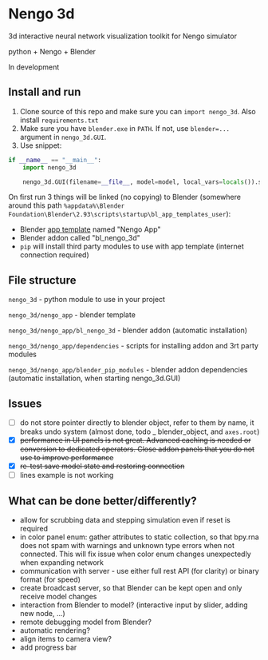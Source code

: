 # Nengo 3d

3d interactive neural network visualization toolkit for Nengo simulator

python + Nengo + Blender

In development

## Install and run

1. Clone source of this repo and make sure you can `import nengo_3d`. Also install `requirements.txt`
2. Make sure you have `blender.exe` in `PATH`. If not, use `blender=...` argument in `nengo_3d.GUI`.
3. Use snippet:

```python
if __name__ == "__main__":
    import nengo_3d

    nengo_3d.GUI(filename=__file__, model=model, local_vars=locals()).start()
```

On first run 3 things will be linked (no copying) to Blender (somewhere around this
path `%appdata%\Blender Foundation\Blender\2.93\scripts\startup\bl_app_templates_user`):

- Blender [app template](https://docs.blender.org/manual/en/latest/advanced/app_templates.html) named "Nengo App"
- Blender addon called "bl_nengo_3d"
- `pip` will install third party modules to use with app template (internet connection required)

## File structure

`nengo_3d` - python module to use in your project

`nengo_3d/nengo_app` - blender template

`nengo_3d/nengo_app/bl_nengo_3d` - blender addon (automatic installation)

`nengo_3d/nengo_app/dependencies` - scripts for installing addon and 3rt party modules

`nengo_3d/nengo_app/blender_pip_modules` - blender addon dependencies (automatic installation, when starting
nengo_3d.GUI)

## Issues

- [ ] do not store pointer directly to blender object, refer to them by name, it breaks undo system (almost done, todo _
  blender_object, and `axes.root`)
- [x] ~~performance in UI panels is not great. Advanced caching is needed or conversion to dedicated operators. Close
  addon panels that you do not use to improve performance~~
- [x] ~~re-test save model state and restoring connection~~
- [ ] lines example is not working

## What can be done better/differently?

- allow for scrubbing data and stepping simulation even if reset is required
- in color panel enum: gather attributes to static collection, so that bpy.rna does not spam with warnings and unknown type
  errors when not connected. This will fix issue when color enum changes unexpectedly when expanding network
- communication with server - use either full rest API (for clarity) or binary format (for speed)
- create broadcast server, so that Blender can be kept open and only receive model changes
- interaction from Blender to model? (interactive input by slider, adding new node, ...)
- remote debugging model from Blender?
- automatic rendering?
- align items to camera view?
- add progress bar